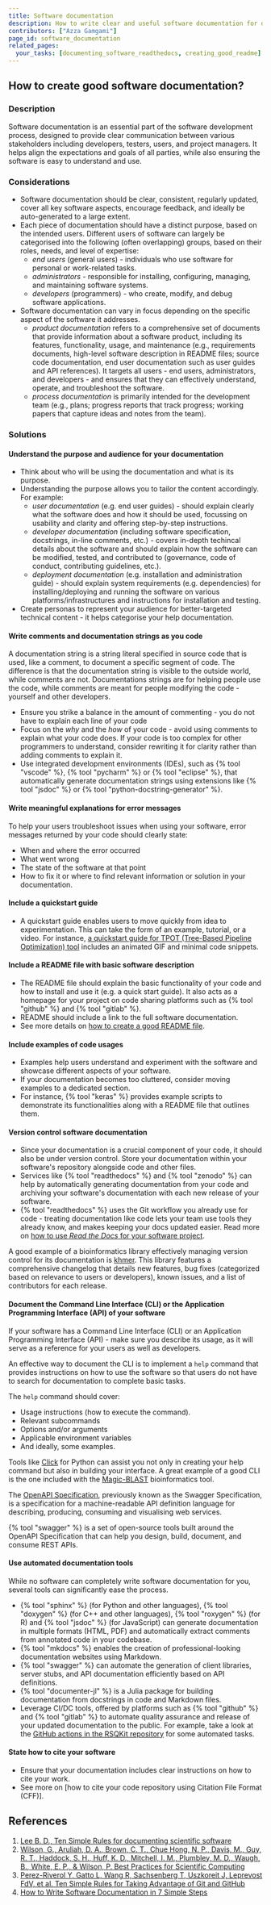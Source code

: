 ```yaml
---
title: Software documentation
description: How to write clear and useful software documentation for developers and end-users
contributors: ["Azza Gamgami"]
page_id: software_documentation
related_pages:
  your_tasks: [documenting_software_readthedocs, creating_good_readme]
---
```


## How to create good software documentation?

### Description

Software documentation is an essential part of the software development process, designed to provide clear 
communication between various stakeholders including developers, testers, users, and project managers. 
It helps align the expectations and goals of all parties, while also ensuring the software is easy to understand and use.

### Considerations

* Software documentation should be clear, consistent, regularly updated, cover all key software aspects, encourage feedback, and ideally be auto-generated to a large extent.
* Each piece of documentation should have a distinct purpose, based on the intended users. Different users of software can largely be categorised into the following (often overlapping) groups, based on their roles, needs, and level of expertise:
  * *end users* (general users) - individuals who use software for personal or work-related tasks.
  * *administrators* - responsible for installing, configuring, managing, and maintaining software systems.
  * *developers* (programmers) - who create, modify, and debug software applications.
* Software documentation can vary in focus depending on the specific aspect of the software it addresses.
  * *product documentation* refers to a comprehensive set of documents that provide information about a software product, including its features, functionality, usage, and maintenance (e.g., requirements documents, high-level software description in README files; source code documentation, end user documentation such as user guides and API references). It targets all users - end users, administrators, and developers - and ensures that they can effectively understand, operate, and troubleshoot the software.
  * *process documentation* is primarily intended for the development team (e.g., plans; progress reports that track progress; working papers that capture ideas and notes from the team).

### Solutions

#### Understand the purpose and audience for your documentation

* Think about who will be using the documentation and what is its purpose. 
* Understanding the purpose allows you to tailor the content accordingly. For example:
  * *user documentation* (e.g. end user guides) -  should explain clearly what the software does and how it should be used, focussing on usability and clarity and offering step-by-step instructions. 
  * *developer documentation* (including software specification, docstrings, in-line comments, etc.) - covers in-depth techincal details about the software and should explain how the software can be modified, tested, and contributed to (governance, code of conduct, contributing guidelines, etc.).
  * *deployment documentation* (e.g. installation and administration guide) - should explain system requirements (e.g. dependencies) for installing/deploying and running the software on various platforms/infrastructures and instructions for installation and testing.
* Create personas to represent your audience for better-targeted technical content - it helps categorise your help documentation.

#### Write comments and documentation strings as you code

A documentation string is a string literal specified in source code that is used, like a comment, to document a specific segment of code.
The difference is that the documentation string is visible to the outside world, while comments are not. 
Documentations strings are for helping people use the code, while comments are meant for people modifying the code - yourself and other developers. 

* Ensure you strike a balance in the amount of commenting - you do not have to explain each line of your code
* Focus on the *why* and the *how* of your code - avoid using comments to explain what your code does. If your code is too 
complex for other programmers to understand, consider rewriting it for clarity rather than adding comments to explain it.
* Use integrated development environments (IDEs), such as {% tool "vscode" %}, {% tool "pycharm" %} or {% tool "eclipse" %}, 
that automatically generate documentation strings using extensions like {% tool "jsdoc" %} or {% tool "python-docstring-generator" %}.

#### Write meaningful explanations for error messages

To help your users troubleshoot issues when using your software, error messages returned by your code should clearly state:

* When and where the error occurred
* What went wrong
* The state of the software at that point
* How to fix it or where to find relevant information or solution in your documentation.

#### Include a quickstart guide

* A quickstart guide enables users to move quickly from idea to experimentation. This can take the form of an example, tutorial, or a video. 
For instance, [a quickstart guide for TPOT (Tree-Based Pipeline Optimization) tool](http://epistasislab.github.io/tpot/) includes an animated GIF and minimal code snippets.

#### Include a README file with basic software description

* The README file should explain the basic functionality of your code and how to install and use it (e.g. a quick start guide). 
It also acts as a homepage for your project on code sharing platforms such as {% tool "github" %} and {% tool "gitlab" %}. 
* README should include a link to the full software documentation. 
* See more details on [how to create a good README file](how_to_make_a_good_readme.md).

#### Include examples of code usages 

* Examples help users understand and experiment with the software and showcase different aspects of your software. 
* If your documentation becomes too cluttered, consider moving examples to a dedicated section. 
* For instance, {% tool "keras" %} provides example scripts to demonstrate its functionalities along with a README file that outlines them.

#### Version control software documentation

* Since your documentation is a crucial component of your code, it should also be under version control. 
Store your documentation within your software's repository alongside code and other files. 
* Services like {% tool "readthedocs" %} and {% tool "zenodo" %} can help by automatically generating documentation from your code and archiving your software's documentation with each new release of your software.
* {% tool "readthedocs" %} uses the Git workflow you already use for code - treating documentation like code lets your team use tools they already know, and makes keeping your docs updated easier. 
Read more on [how to use *Read the Docs* for your software project](documenting_software_readthedocs.md). 

A good example of a bioinformatics library effectively managing version control for its documentation is [khmer](https://github.com/dib-lab/khmer/). 
This library features a comprehensive changelog that details new features, bug fixes (categorized based on relevance to users or developers), 
known issues, and a list of contributors for each release. 

#### Document the Command Line Interface (CLI) or the Application Programming Interface (API) of your software

If your software has a Command Line Interface (CLI) or an Application Programming Interface (API) - make sure you describe its usage, as it 
will serve as a reference for your users as well as developers.

An effective way to document the CLI is to implement a `help` command that provides instructions on how to use the software so that users do not have to search for documentation to complete basic tasks.

The `help` command should cover:

* Usage instructions (how to execute the command).
* Relevant subcommands
* Options and/or arguments
* Applicable environment variables
* And ideally, some examples.

Tools like [Click][click] for Python can assist you not only in creating your help command but also in building your interface.
A great example of a good CLI is the one included with the [Magic-BLAST][magicblast] bioinformatics tool.

The [OpenAPI Specification][open-api], previously known as the Swagger Specification, is a specification for a machine-readable API definition language for describing, producing, consuming and visualising web services.

{% tool "swagger" %} is a set of open-source tools built around the OpenAPI Specification that can help you design, build, document, and consume REST APIs. 

#### Use automated documentation tools

While no software can completely write software documentation for you, several tools can significantly ease the process.

* {% tool "sphinx" %} (for Python and other languages), {% tool "doxygen" %} (for C++ and other languages), {% tool "roxygen" %} (for R) and {% tool "jsdoc" %} (for JavaScript) can generate documentation in multiple formats (HTML, PDF) and automatically extract comments from annotated code in your codebase.
* {% tool "mkdocs" %} enables the creation of professional-looking documentation websites using Markdown.
* {% tool "swagger" %} can automate the generation of client libraries, server stubs, and API documentation efficiently based on API definitions. 
* {% tool "documenter-jl" %} is a Julia package for building documentation from docstrings in code and Markdown files.
* Leverage CI/DC tools, offered by platforms such as {% tool "github" %} and {% tool "gitlab" %} to automate quality assurance and release of your updated documentation to the public. For example, take a look at the [GitHub actions in the RSQKit repository](https://github.com/EVERSE-ResearchSoftware/RSQKit/actions) 
for some automated tasks. 

#### State how to cite your software

* Ensure that your documentation includes clear instructions on how to cite your work.
* See more on [how to cite your code repository using Citation File Format (CFF)].

## References
1. [Lee B. D., Ten Simple Rules for documenting scientific software](https://doi.org/10.1371/journal.pcbi.1006561)
2. [Wilson, G., Aruliah, D. A., Brown, C. T., Chue Hong, N. P., Davis, M., Guy, R. T., Haddock, S. H., Huff, K. D., Mitchell, I. M., Plumbley, M. D., Waugh, B., White, E. P., & Wilson, P. Best Practices for Scientific Computing](https://doi.org/10.1371/journal.pbio.1001745)
3. [Perez-Riverol Y, Gatto L, Wang R, Sachsenberg T, Uszkoreit J, Leprevost FdV, et al. Ten Simple Rules for Taking Advantage of Git and GitHub](https://doi.org/10.1371/journal.pcbi.1004947)
4. [How to Write Software Documentation in 7 Simple Steps](https://technicalwriterhq.com/documentation/software-documentation/how-to-write-software-documentation/)


[open-api]: https://swagger.io/specification/
[click]: https://click.palletsprojects.com/en/stable/
[magicblast]: https://ncbi.github.io/magicblast/

